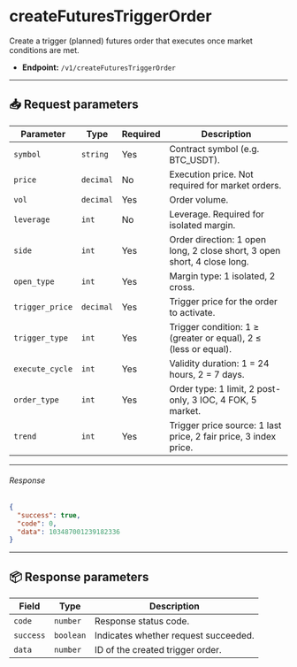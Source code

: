 # createFuturesTriggerOrder

Create a trigger (planned) futures order that executes once market conditions are met.

- **Endpoint:** `/v1/createFuturesTriggerOrder`

---

## 📥 Request parameters

| **Parameter**     | **Type**   | **Required** | **Description**                                                                 |
|------------------|------------|--------------|---------------------------------------------------------------------------------|
| `symbol`         | `string`   | Yes          | Contract symbol (e.g. BTC_USDT).                                               |
| `price`          | `decimal`  | No           | Execution price. Not required for market orders.                              |
| `vol`            | `decimal`  | Yes          | Order volume.                                                                  |
| `leverage`       | `int`      | No           | Leverage. Required for isolated margin.                                        |
| `side`           | `int`      | Yes          | Order direction: 1 open long, 2 close short, 3 open short, 4 close long.       |
| `open_type`      | `int`      | Yes          | Margin type: 1 isolated, 2 cross.                                              |
| `trigger_price`  | `decimal`  | Yes          | Trigger price for the order to activate.                                       |
| `trigger_type`   | `int`      | Yes          | Trigger condition: 1 ≥ (greater or equal), 2 ≤ (less or equal).                |
| `execute_cycle`  | `int`      | Yes          | Validity duration: 1 = 24 hours, 2 = 7 days.                                   |
| `order_type`     | `int`      | Yes          | Order type: 1 limit, 2 post-only, 3 IOC, 4 FOK, 5 market.                       |
| `trend`          | `int`      | Yes          | Trigger price source: 1 last price, 2 fair price, 3 index price.               |

---

###### Response

```json
{
  "success": true,
  "code": 0,
  "data": 103487001239182336
}
```

---

## 📦 Response parameters

| **Field** | **Type**   | **Description**                     |
|-----------|------------|-------------------------------------|
| `code`    | `number`   | Response status code.               |
| `success` | `boolean`  | Indicates whether request succeeded.|
| `data`    | `number`   | ID of the created trigger order.    |
